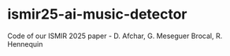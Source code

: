 # ismir25-ai-music-detector
Code of our ISMIR 2025 paper - D. Afchar, G. Meseguer Brocal, R. Hennequin
